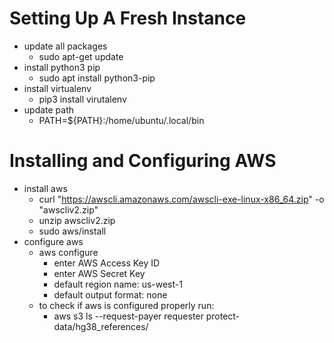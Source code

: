 # Setting Up A Fresh Instance
* update all packages
    * sudo apt-get update
* install python3 pip
    * sudo apt install python3-pip
* install virtualenv
    * pip3 install virutalenv
* update path
    * PATH=${PATH}:/home/ubuntu/.local/bin

# Installing and Configuring AWS
* install aws
    * curl "https://awscli.amazonaws.com/awscli-exe-linux-x86_64.zip" -o "awscliv2.zip"
    * unzip awscliv2.zip
    * sudo aws/install
* configure aws
    * aws configure
      * enter AWS Access Key ID
      * enter AWS Secret Key 
      * default region name: us-west-1
      * default output format: none
    * to check if aws is configured properly run: 
      * aws s3 ls --request-payer requester protect-data/hg38_references/
